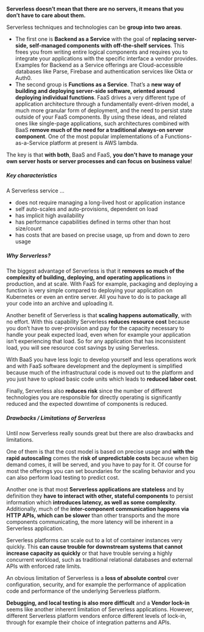 **Serverless doesn’t mean that there are no servers, it means that you don’t have to care about them.**

Serverless techniques and technologies can be **group into two areas**.
- The first one is **Backend as a Service** with the goal of **replacing server-side, self-managed components with off-the-shelf services**. This frees you from writing entire logical components and requires you to integrate your applications with the specific interface a vendor provides. Examples for Backend as a Service offerings are Cloud-accessible databases like Parse, Firebase and authentication services like Okta or Auth0.
- The second group is **Functions as a Service**.  That’s a **new way of building and deploying server-side software, oriented around deploying individual functions**. FaaS drives a very different type of application architecture through a fundamentally event-driven model, a much more granular form of deployment, and the need to persist state outside of your FaaS components. By using these ideas, and related ones like single-page applications, such architectures combined with BaaS **remove much of the need for a traditional always-on server component**. One of the most popular implementations of a Functions-as-a-Service platform at present is AWS lambda.

The key is that **with both**, BaaS and FaaS, **you don't have to manage your own server hosts or server processes and can focus on business value**!

##### Key characteristics
A Serverless service …
- does not require managing a long-lived host or application instance
- self auto-scales and auto-provisions, dependent on load
- has implicit high availability
- has performance capabilities defined in terms other than host size/count
- has costs that are based on precise usage, up from and down to zero usage

##### Why Serverless?
The biggest advantage of Serverless is that it **removes so much of the complexity of building, deploying, and operating applications** in production, and at scale. 
With FaaS for example, packaging and deploying a function is very simple compared to deploying your application on Kubernetes or even an entire server. All you have to do is to package all your code into an archive and uploading it. 

Another benefit of Serverless is that **scaling happens automatically**, with no effort. 
With this capability Serverless **reduces resource cost** because you don’t have to over-provision and pay for the capacity necessary to handle your peak expected load, even when for example your application isn’t experiencing that load. 
So for any application that has inconsistent load, you will see resource cost savings by using Serverless. 

With BaaS you have less logic to develop yourself and less operations work and with FaaS software development and the deployment is simplified because much of the infrastructural code is moved out to the platform and you just have to upload basic code units which leads to **reduced labor cost**.

Finally, Serverless also **reduces risk** since the number of different technologies you are responsible for directly operating is significantly reduced and the expected downtime of components is reduced.

 
##### Drawbacks / Limitations of Serverless
Until now Serverless really sounds great but there are also drawbacks and limitations.

One of them is that the cost model is based on precise usage and **with the rapid autoscaling** comes the **risk of unpredictable costs** because when big demand comes, it will be served, and you have to pay for it.
Of course for most the offerings you can set boundaries for the scaling behavior and you can also perform load testing to predict cost.

Another one is that most **Serverless applications are stateless** and by definition they **have to interact with other, stateful components** to persist information which **introduces latency, as well as some complexity**. 
Additionally, much of the **inter-component communication happens via HTTP APIs, which can be slower** than other transports and the more components communicating, the more latency will be inherent in a Serverless application. 

Serverless platforms can scale out to a lot of container instances very quickly. This **can cause trouble for downstream systems that cannot increase capacity as quickly** or that have trouble serving a highly concurrent workload, such as traditional relational databases and external APIs with enforced rate limits.

An obvious limitation of Serverless is a **loss of absolute control** over configuration, security, and for example the performance of application code and performance of the underlying Serverless platform.

**Debugging, and local testing is also more difficult** and a **Vendor lock-in** seems like another inherent limitation of Serverless applications. However, different Serverless platform vendors enforce different levels of lock-in, through for example their choice of integration patterns and APIs.

